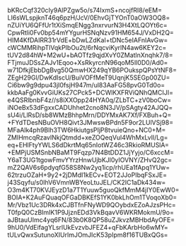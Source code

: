 bKRcCqf320cIy9AlPZgw5o/s74IxmS+ncojfRI8/eEM=
LI6sWLspjknT46q6pzH/JcV/0EhvGjTYOnT0aOW3OQ8=
nZUiYU6QFfUr1tXiSmqENgg3nxrvurN3H4XtLQOYt6c=
CpwRtli0Fv0bp54mYYgurHSNqNzv91HM654J/VxDH2Q=
HIM4KfDAIRR31rVdE+bDwLZdKaI+tDNc5eIAFnIAvGw=
cWCMMRihpTlVqkPIbOu2t/6rNqcviKyrlN4aw6KEY2c=
tUV2d84hW+M2wU+bAOTfz9qjdXvY0ZMatlnXnqhk7/8=
FTjmuJDSsZAJv1Eqoo+XsRkyrcnN96qoM5Il0D0/Ad0=
w71DfkjEbbDgBvg50QmwHX249qYB6POukspQPsYtNF8=
ZEgH29Gl/DwKdIscU/BuiVOFfMeT9UqnjK5SEGp00ZU=
Ci6bw9g9dpu43jI0fsjH947m/ul83AaFG58pvG0Td0o=
kkbAaFg0KvvGiUKs27CPck5+DCWlKXFRViQNhQMCIJI=
e4QSRlbnbF4z//s8iXXOpp24HYA0q/ZLbTC+zV0boCw=
iNOeBx53dFgxxCADUhhet2cno8N3JV/pSAgty42AJQQ=
sU4i/LlRsD/sb8WMzBhhpMrn/DDYMxAK7Xf/FXBuh+Q=
+FYdTDesNBuOVH8Qivt3JMwswBPdn5F9or2LUlVSj98=
MFaAlk4ph9Blh3TW6HkiutgsPIjP8tvuieQno+NC0+M=
ZMIHmcqRzavlNkjQtmdd+xeZOQeqVul4WhMxLvIl/Lg=
eq+EHlFtyYWLS6dDkrtMq65nIotWZ46c3RkioRMUSlA=
+EMPjUSMSnbNBaMT9Fqzp7N4BtDDZ1JjYyjo/C6xccM=
Y6aT3UG1tgowFmvYYrzHnwUjbKJl0yIOVNY/ZHvQ2gc=
mZ2QAV6s6pdyqfG58S8Nw2yq1icp/rhUEa1fApq1YUw=
62trzuOZaH+9y2+2jDMdI1kECv+EOT2JJoPIbqFSxJE=
j43Sqyfu/s0IhV6VmnWBYeoLtuJEL/CK2IC1aDk434w=
O3m4KT70KVJEyzD1a7T1Yuuw5guoQkfMmM4jIY0EwW0=
BOIA+K2AuFQuaqOFGaDBKEfS1YK0bkLhOm1TVoqoXb0=
Mr/Vbz1Uc3DRk4xCJBTfnFNyWD9QOybdxEZoAJzsPHc=
T0fpQ0CzBImIK1P9JjznEDd3VkBqavV6WKRMokmU/9o=
aJBtauUImc4yq6FN/83b0K8QP58uZJkvzMBHbdAyOFE=
9hU0/VdEifagYLsrlUkEvzvbJFEZ4+qFbKArbHo6wMY=
tULvQwxSutunoXIUrlmJOmJlcK53pIpm8f16TUBxQGs=
